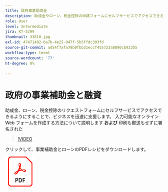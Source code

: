 ```yaml
---
title: 政府事業助成金
description: 助成金やローン、税金控除の申請フォームにセルフサービスでアクセスできるようにすることで、ビジネスを迅速に支援します。
role: User
level: Intermediate
jira: KT-5299
thumbnail: 33810.jpg
exl-id: 47471402-6a7b-4e25-947f-5b5ffdc393fd
source-git-commit: ad54f7afa78b0fbb31eccf455723a8890cb92355
workflow-type: tm+mt
source-wordcount: '77'
ht-degree: 0%

---
```


# 政府の事業補助金と融資

助成金、ローン、税金控除のリクエストフォームにセルフサービスでアクセスできるようにすることで、ビジネスを迅速に支援します。 入力可能なオンライン Web フォームを作成する方法について説明します **および** 印刷も郵送もせずに署名された

>[!VIDEO](https://video.tv.adobe.com/v/33810?quality=12&learn=on&hidetitle=true)

クリックして、事業補助金とローンのPDFレシピをダウンロードします。

[![ダウンロードPDFレシピ](../assets/acrobat_PDF_96.png)](../assets/UseCaseRecipe-EN-CreatingWebForms.pdf)
